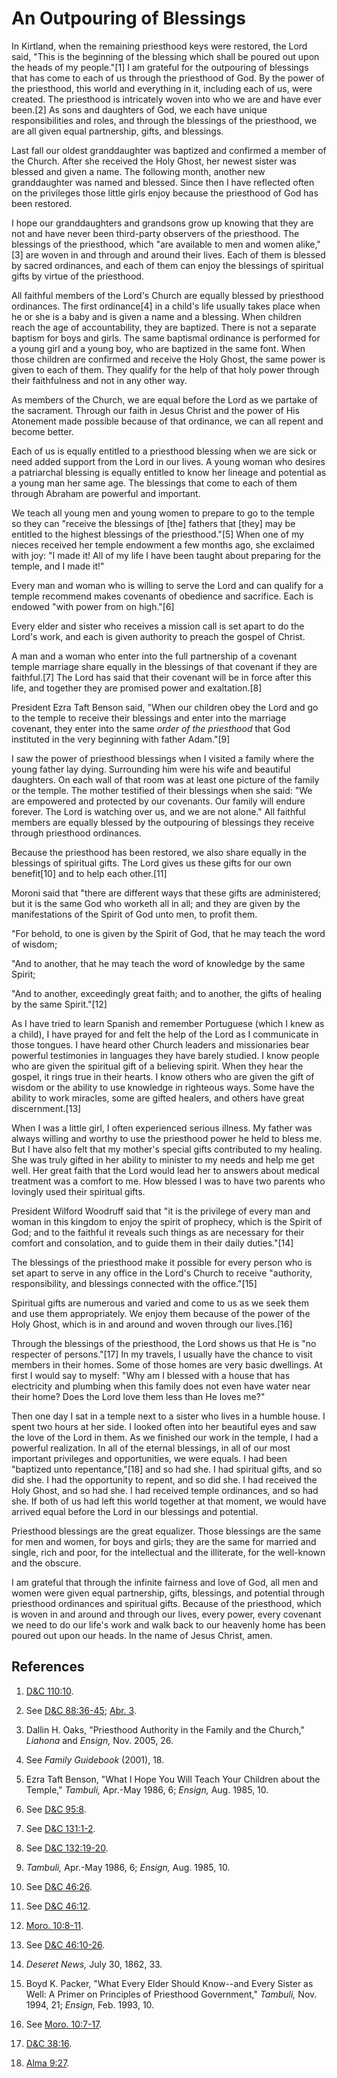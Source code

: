# An Outpouring of Blessings

In Kirtland, when the remaining priesthood keys were restored, the Lord said,
"This is the beginning of the blessing which shall be poured out upon the
heads of my people."[1] I am grateful for the outpouring of blessings that has
come to each of us through the priesthood of God. By the power of the
priesthood, this world and everything in it, including each of us, were
created. The priesthood is intricately woven into who we are and have ever
been.[2] As sons and daughters of God, we each have unique responsibilities
and roles, and through the blessings of the priesthood, we are all given equal
partnership, gifts, and blessings.

Last fall our oldest granddaughter was baptized and confirmed a member of the
Church. After she received the Holy Ghost, her newest sister was blessed and
given a name. The following month, another new granddaughter was named and
blessed. Since then I have reflected often on the privileges those little
girls enjoy because the priesthood of God has been restored.

I hope our granddaughters and grandsons grow up knowing that they are not and
have never been third-party observers of the priesthood. The blessings of the
priesthood, which "are available to men and women alike,"[3] are woven in and
through and around their lives. Each of them is blessed by sacred ordinances,
and each of them can enjoy the blessings of spiritual gifts by virtue of the
priesthood.

All faithful members of the Lord's Church are equally blessed by priesthood
ordinances. The first ordinance[4] in a child's life usually takes place when
he or she is a baby and is given a name and a blessing. When children reach
the age of accountability, they are baptized. There is not a separate baptism
for boys and girls. The same baptismal ordinance is performed for a young girl
and a young boy, who are baptized in the same font. When those children are
confirmed and receive the Holy Ghost, the same power is given to each of them.
They qualify for the help of that holy power through their faithfulness and
not in any other way.

As members of the Church, we are equal before the Lord as we partake of the
sacrament. Through our faith in Jesus Christ and the power of His Atonement
made possible because of that ordinance, we can all repent and become better.

Each of us is equally entitled to a priesthood blessing when we are sick or
need added support from the Lord in our lives. A young woman who desires a
patriarchal blessing is equally entitled to know her lineage and potential as
a young man her same age. The blessings that come to each of them through
Abraham are powerful and important.

We teach all young men and young women to prepare to go to the temple so they
can "receive the blessings of [the] fathers that [they] may be entitled to the
highest blessings of the priesthood."[5] When one of my nieces received her
temple endowment a few months ago, she exclaimed with joy: "I made it! All of
my life I have been taught about preparing for the temple, and I made it!"

Every man and woman who is willing to serve the Lord and can qualify for a
temple recommend makes covenants of obedience and sacrifice. Each is endowed
"with power from on high."[6]

Every elder and sister who receives a mission call is set apart to do the
Lord's work, and each is given authority to preach the gospel of Christ.

A man and a woman who enter into the full partnership of a covenant temple
marriage share equally in the blessings of that covenant if they are
faithful.[7] The Lord has said that their covenant will be in force after this
life, and together they are promised power and exaltation.[8]

President Ezra Taft Benson said, "When our children obey the Lord and go to
the temple to receive their blessings and enter into the marriage covenant,
they enter into the same _order of the priesthood_ that God instituted in the
very beginning with father Adam."[9]

I saw the power of priesthood blessings when I visited a family where the
young father lay dying. Surrounding him were his wife and beautiful daughters.
On each wall of that room was at least one picture of the family or the
temple. The mother testified of their blessings when she said: "We are
empowered and protected by our covenants. Our family will endure forever. The
Lord is watching over us, and we are not alone." All faithful members are
equally blessed by the outpouring of blessings they receive through priesthood
ordinances.

Because the priesthood has been restored, we also share equally in the
blessings of spiritual gifts. The Lord gives us these gifts for our own
benefit[10] and to help each other.[11]

Moroni said that "there are different ways that these gifts are administered;
but it is the same God who worketh all in all; and they are given by the
manifestations of the Spirit of God unto men, to profit them.

"For behold, to one is given by the Spirit of God, that he may teach the word
of wisdom;

"And to another, that he may teach the word of knowledge by the same Spirit;

"And to another, exceedingly great faith; and to another, the gifts of healing
by the same Spirit."[12]

As I have tried to learn Spanish and remember Portuguese (which I knew as a
child), I have prayed for and felt the help of the Lord as I communicate in
those tongues. I have heard other Church leaders and missionaries bear
powerful testimonies in languages they have barely studied. I know people who
are given the spiritual gift of a believing spirit. When they hear the gospel,
it rings true in their hearts. I know others who are given the gift of wisdom
or the ability to use knowledge in righteous ways. Some have the ability to
work miracles, some are gifted healers, and others have great discernment.[13]

When I was a little girl, I often experienced serious illness. My father was
always willing and worthy to use the priesthood power he held to bless me. But
I have also felt that my mother's special gifts contributed to my healing. She
was truly gifted in her ability to minister to my needs and help me get well.
Her great faith that the Lord would lead her to answers about medical
treatment was a comfort to me. How blessed I was to have two parents who
lovingly used their spiritual gifts.

President Wilford Woodruff said that "it is the privilege of every man and
woman in this kingdom to enjoy the spirit of prophecy, which is the Spirit of
God; and to the faithful it reveals such things as are necessary for their
comfort and consolation, and to guide them in their daily duties."[14]

The blessings of the priesthood make it possible for every person who is set
apart to serve in any office in the Lord's Church to receive "authority,
responsibility, and blessings connected with the office."[15]

Spiritual gifts are numerous and varied and come to us as we seek them and use
them appropriately. We enjoy them because of the power of the Holy Ghost,
which is in and around and woven through our lives.[16]

Through the blessings of the priesthood, the Lord shows us that He is "no
respecter of persons."[17] In my travels, I usually have the chance to visit
members in their homes. Some of those homes are very basic dwellings. At first
I would say to myself: "Why am I blessed with a house that has electricity and
plumbing when this family does not even have water near their home? Does the
Lord love them less than He loves me?"

Then one day I sat in a temple next to a sister who lives in a humble house. I
spent two hours at her side. I looked often into her beautiful eyes and saw
the love of the Lord in them. As we finished our work in the temple, I had a
powerful realization. In all of the eternal blessings, in all of our most
important privileges and opportunities, we were equals. I had been "baptized
unto repentance,"[18] and so had she. I had spiritual gifts, and so did she. I
had the opportunity to repent, and so did she. I had received the Holy Ghost,
and so had she. I had received temple ordinances, and so had she. If both of
us had left this world together at that moment, we would have arrived equal
before the Lord in our blessings and potential.

Priesthood blessings are the great equalizer. Those blessings are the same for
men and women, for boys and girls; they are the same for married and single,
rich and poor, for the intellectual and the illiterate, for the well-known and
the obscure.

I am grateful that through the infinite fairness and love of God, all men and
women were given equal partnership, gifts, blessings, and potential through
priesthood ordinances and spiritual gifts. Because of the priesthood, which is
woven in and around and through our lives, every power, every covenant we need
to do our life's work and walk back to our heavenly home has been poured out
upon our heads. In the name of Jesus Christ, amen.

## References

  1. [D&amp;C 110:10](https://www.lds.org/scriptures/dc-testament/dc/110.10?lang=eng#9).

  2. See [D&amp;C 88:36-45](https://www.lds.org/scriptures/dc-testament/dc/88.36-45?lang=eng#35); [Abr. 3](https://www.lds.org/scriptures/pgp/abr/3?lang=eng).

  3. Dallin H. Oaks, "Priesthood Authority in the Family and the Church," _Liahona_ and _Ensign,_ Nov. 2005, 26.

  4. See _Family Guidebook_ (2001), 18.

  5. Ezra Taft Benson, "What I Hope You Will Teach Your Children about the Temple," _Tambuli,_ Apr.-May 1986, 6; _Ensign,_ Aug. 1985, 10.

  6. See [D&amp;C 95:8](https://www.lds.org/scriptures/dc-testament/dc/95.8?lang=eng#7).

  7. See [D&amp;C 131:1-2](https://www.lds.org/scriptures/dc-testament/dc/131.1-2?lang=eng#0).

  8. See [D&amp;C 132:19-20](https://www.lds.org/scriptures/dc-testament/dc/132.19-20?lang=eng#18).

  9. _Tambuli,_ Apr.-May 1986, 6; _Ensign,_ Aug. 1985, 10.

  10. See [D&amp;C 46:26](https://www.lds.org/scriptures/dc-testament/dc/46.26?lang=eng#25).

  11. See [D&amp;C 46:12](https://www.lds.org/scriptures/dc-testament/dc/46.12?lang=eng#11).

  12. [Moro. 10:8-11](https://www.lds.org/scriptures/bofm/moro/10.8-11?lang=eng#7).

  13. See [D&amp;C 46:10-26](https://www.lds.org/scriptures/dc-testament/dc/46.10-26?lang=eng#9).

  14. _Deseret News,_ July 30, 1862, 33.

  15. Boyd K. Packer, "What Every Elder Should Know--and Every Sister as Well: A Primer on Principles of Priesthood Government," _Tambuli,_ Nov. 1994, 21; _Ensign,_ Feb. 1993, 10.

  16. See [Moro. 10:7-17](https://www.lds.org/scriptures/bofm/moro/10.7-17?lang=eng#6).

  17. [D&amp;C 38:16](https://www.lds.org/scriptures/dc-testament/dc/38.16?lang=eng#15).

  18. [Alma 9:27](https://www.lds.org/scriptures/bofm/alma/9.27?lang=eng#26).

